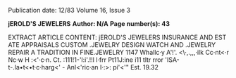 Publication date: 12/83
Volume 16, Issue 3

**jEROLD'S JEWELERS**
**Author: N/A**
**Page number(s): 43**

EXTRACT ARTICLE CONTENT:
jEROLD'S 
JEWELERS 
INSURANCE AND 
EST ATE APPRAISALS 
CUSTOM .JEWELRY 
DESIGN 
WATCH AND .JEWELRY 
REPAIR 
A TRADITION 
IN FINE.JEWELRY 
1147 Whallc·y A\'!'. 
\<\·,.,,,·ilk Cc·nt<·r 
Nc·w H :<'·c·n. Ct. 
:111!1-'l:i'.!!l 
l·frr Pt11J:ine i11 tltr rror 
\'ISA-t-.la•t<•t·c·harg<' - Anl<'ric·an I·:>: pi'<'" 
Est. 
19.32